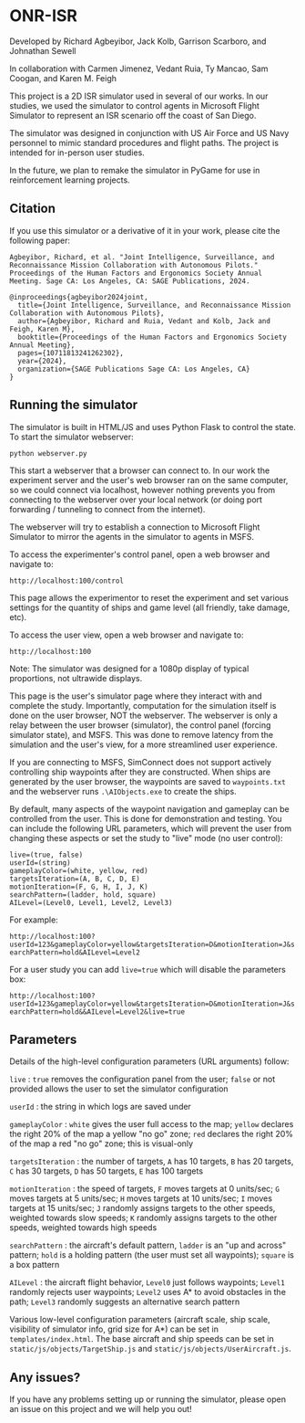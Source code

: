 # ONR-ISR

Developed by Richard Agbeyibor, Jack Kolb, Garrison Scarboro, and Johnathan Sewell

In collaboration with Carmen Jimenez, Vedant Ruia, Ty Mancao, Sam Coogan, and Karen M. Feigh

This project is a 2D ISR simulator used in several of our works. In our studies, we used the simulator to control agents in Microsoft Flight Simulator to represent an ISR scenario off the coast of San Diego.

The simulator was designed in conjunction with US Air Force and US Navy personnel to mimic standard procedures and flight paths. The project is intended for in-person user studies.

In the future, we plan to remake the simulator in PyGame for use in reinforcement learning projects.

## Citation

If you use this simulator or a derivative of it in your work, please cite the following paper:

```
Agbeyibor, Richard, et al. "Joint Intelligence, Surveillance, and Reconnaissance Mission Collaboration with Autonomous Pilots." Proceedings of the Human Factors and Ergonomics Society Annual Meeting. Sage CA: Los Angeles, CA: SAGE Publications, 2024.

@inproceedings{agbeyibor2024joint,
  title={Joint Intelligence, Surveillance, and Reconnaissance Mission Collaboration with Autonomous Pilots},
  author={Agbeyibor, Richard and Ruia, Vedant and Kolb, Jack and Feigh, Karen M},
  booktitle={Proceedings of the Human Factors and Ergonomics Society Annual Meeting},
  pages={10711813241262302},
  year={2024},
  organization={SAGE Publications Sage CA: Los Angeles, CA}
}
```

## Running the simulator

The simulator is built in HTML/JS and uses Python Flask to control the state. To start the simulator webserver:

`python webserver.py`

This start a webserver that a browser can connect to. In our work the experiment server and the user's web browser ran on the same computer, so we could connect via localhost, however nothing prevents you from connecting to the webserver over your local network (or doing port forwarding / tunneling to connect from the internet).

The webserver will try to establish a connection to Microsoft Flight Simulator to mirror the agents in the simulator to agents in MSFS.

To access the experimenter's control panel, open a web browser and navigate to:

`http://localhost:100/control`

This page allows the experimentor to reset the experiment and set various settings for the quantity of ships and game level (all friendly, take damage, etc).

To access the user view, open a web browser and navigate to:

`http://localhost:100`

Note: The simulator was designed for a 1080p display of typical proportions, not ultrawide displays.

This page is the user's simulator page where they interact with and complete the study. Importantly, computation for the simulation itself is done on the user browser, NOT the webserver. The webserver is only a relay between the user browser (simulator), the control panel (forcing simulator state), and MSFS. This was done to remove latency from the simulation and the user's view, for a more streamlined user experience.

If you are connecting to MSFS, SimConnect does not support actively controlling ship waypoints after they are constructed. When ships are generated by the user browser, the waypoints are saved to `waypoints.txt` and the webserver runs `.\AIObjects.exe` to create the ships.

By default, many aspects of the waypoint navigation and gameplay can be controlled from the user. This is done for demonstration and testing. You can include the following URL parameters, which will prevent the user from changing these aspects or set the study to "live" mode (no user control):

```
live=(true, false)
userId=(string)
gameplayColor=(white, yellow, red)
targetsIteration=(A, B, C, D, E)
motionIteration=(F, G, H, I, J, K)
searchPattern=(ladder, hold, square)
AILevel=(Level0, Level1, Level2, Level3)
```

For example:

`http://localhost:100?userId=123&gameplayColor=yellow&targetsIteration=D&motionIteration=J&searchPattern=hold&AILevel=Level2`
 
For a user study you can add `live=true` which will disable the parameters box:

`http://localhost:100?userId=123&gameplayColor=yellow&targetsIteration=D&motionIteration=J&searchPattern=hold&&AILevel=Level2&live=true`

## Parameters

Details of the high-level configuration parameters (URL arguments) follow:

`live` : `true` removes the configuration panel from the user; `false` or not provided allows the user to set the simulator configuration

`userId` : the string in which logs are saved under

`gameplayColor` : `white` gives the user full access to the map; `yellow` declares the right 20% of the map a yellow "no go" zone; `red` declares the right 20% of the map a red "no go" zone; this is visual-only

`targetsIteration` : the number of targets, `A` has 10 targets, `B` has 20 targets, `C` has 30 targets, `D` has 50 targets, `E` has 100 targets

`motionIteration` : the speed of targets, `F` moves targets at 0 units/sec; `G` moves targets at 5 units/sec; `H` moves targets at 10 units/sec; `I` moves targets at 15 units/sec; `J` randomly assigns targets to the other speeds, weighted towards slow speeds; `K` randomly assigns targets to the other speeds, weighted towards high speeds

`searchPattern` : the aircraft's default pattern, `ladder` is an "up and across" pattern; `hold` is a holding pattern (the user must set all waypoints); `square` is a box pattern

`AILevel` : the aircraft flight behavior, `Level0` just follows waypoints; `Level1` randomly rejects user waypoints; `Level2` uses A* to avoid obstacles in the path; `Level3` randomly suggests an alternative search pattern 

Various low-level configuration parameters (aircraft scale, ship scale, visibility of simulator info, grid size for A*) can be set in `templates/index.html`. The base aircraft and ship speeds can be set in `static/js/objects/TargetShip.js` and `static/js/objects/UserAircraft.js`.

## Any issues?

If you have any problems setting up or running the simulator, please open an issue on this project and we will help you out!
